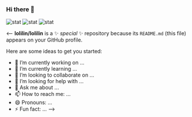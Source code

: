 ### Hi there 👋
![stat](https://github-readme-stats.vercel.app/api?username=lolilin&show_icons=true&bg_color=white&text_color=#e688ac&title_color=#e688ac)
![stat](https://github-readme-stats.vercel.app/api?username=lolilin&show_icons=true&theme=buefy)
![stat](https://github-readme-stats.vercel.app/api/top-langs/?username=lolilin&theme=buefy&hide=ren%27py%2chtml&layout=compact)

<--
**lolilin/lolilin** is a ✨ _special_ ✨ repository because its `README.md` (this file) appears on your GitHub profile.

Here are some ideas to get you started:

- 🔭 I’m currently working on ...
- 🌱 I’m currently learning ...
- 👯 I’m looking to collaborate on ...
- 🤔 I’m looking for help with ...
- 💬 Ask me about ...
- 📫 How to reach me: ...
- 😄 Pronouns: ...
- ⚡ Fun fact: ...
-->
